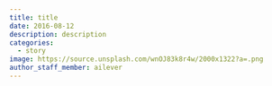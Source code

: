 ```yaml
---
title: title
date: 2016-08-12
description: description
categories:
  - story
image: https://source.unsplash.com/wnOJ83k8r4w/2000x1322?a=.png
author_staff_member: ailever
---
```


